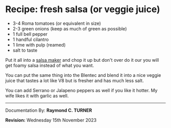 # Recipe: fresh salsa (or veggie juice)

* 3-4 Roma tomatoes (or equivalent in size)
* 2-3 green onions (keep as much of green as possible)
* 1 full bell pepper
* 1 handful cilantro
* 1 lime with pulp (reamed)
* salt to taste

Put it all into a [salsa maker](https://amzn.to/46al9MX) and chop it up but don't over do it our you will get foamy salsa instead of what you want.

You can put the same thing into the Blentec and blend it into a nice veggie juice that tastes a lot like V8 but is fresher and has much less salt.

You can add Serrano or Jalapeno peppers as well if you like it hotter. My wife likes it with garlic as well.

---

Documentation By: **Raymond C. TURNER**

**Revision:** Wednesday 15th November 2023